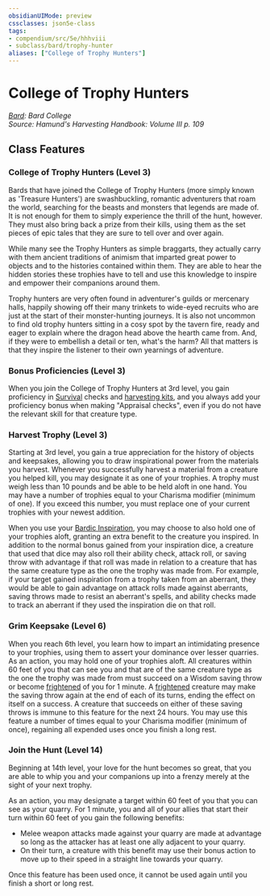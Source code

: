 ```yaml
---
obsidianUIMode: preview
cssclasses: json5e-class
tags:
- compendium/src/5e/hhhviii
- subclass/bard/trophy-hunter
aliases: ["College of Trophy Hunters"]
---
```

# College of Trophy Hunters
*[Bard](bard.md): Bard College*  
*Source: Hamund's Harvesting Handbook: Volume III p. 109*  


## Class Features

### College of Trophy Hunters (Level 3)

Bards that have joined the College of Trophy Hunters (more simply known as 'Treasure Hunters') are swashbuckling, romantic adventurers that roam the world, searching for the beasts and monsters that legends are made of. It is not enough for them to simply experience the thrill of the hunt, however. They must also bring back a prize from their kills, using them as the set pieces of epic tales that they are sure to tell over and over again.

While many see the Trophy Hunters as simple braggarts, they actually carry with them ancient traditions of animism that imparted great power to objects and to the histories contained within them. They are able to hear the hidden stories these trophies have to tell and use this knowledge to inspire and empower their companions around them.

Trophy hunters are very often found in adventurer's guilds or mercenary halls, happily showing off their many trinkets to wide-eyed recruits who are just at the start of their monster-hunting journeys. It is also not uncommon to find old trophy hunters sitting in a cosy spot by the tavern fire, ready and eager to explain where the dragon head above the hearth came from. And, if they were to embellish a detail or ten, what's the harm? All that matters is that they inspire the listener to their own yearnings of adventure.

### Bonus Proficiencies (Level 3)

When you join the College of Trophy Hunters at 3rd level, you gain proficiency in [Survival](/compendium/rules/skills.md#Survival) checks and [harvesting kits](compendium/items/harvesting-kit-hhhvi.md), and you always add your proficiency bonus when making "Appraisal checks", even if you do not have the relevant skill for that creature type.

### Harvest Trophy (Level 3)

Starting at 3rd level, you gain a true appreciation for the history of objects and keepsakes, allowing you to draw inspirational power from the materials you harvest. Whenever you successfully harvest a material from a creature you helped kill, you may designate it as one of your trophies. A trophy must weigh less than 10 pounds and be able to be held aloft in one hand. You may have a number of trophies equal to your Charisma modifier (minimum of one). If you exceed this number, you must replace one of your current trophies with your newest addition.

When you use your [Bardic Inspiration](compendium/classes/bard.md#Bardic%20Inspiration%20(Level%201)), you may choose to also hold one of your trophies aloft, granting an extra benefit to the creature you inspired. In addition to the normal bonus gained from your inspiration dice, a creature that used that dice may also roll their ability check, attack roll, or saving throw with advantage if that roll was made in relation to a creature that has the same creature type as the one the trophy was made from. For example, if your target gained inspiration from a trophy taken from an aberrant, they would be able to gain advantage on attack rolls made against aberrants, saving throws made to resist an aberrant's spells, and ability checks made to track an aberrant if they used the inspiration die on that roll.

### Grim Keepsake (Level 6)

When you reach 6th level, you learn how to impart an intimidating presence to your trophies, using them to assert your dominance over lesser quarries. As an action, you may hold one of your trophies aloft. All creatures within 60 feet of you that can see you and that are of the same creature type as the one the trophy was made from must succeed on a Wisdom saving throw or become [frightened](/compendium/rules/conditions.md#frightened) of you for 1 minute. A [frightened](/compendium/rules/conditions.md#frightened) creature may make the saving throw again at the end of each of its turns, ending the effect on itself on a success. A creature that succeeds on either of these saving throws is immune to this feature for the next 24 hours. You may use this feature a number of times equal to your Charisma modifier (minimum of once), regaining all expended uses once you finish a long rest.

### Join the Hunt (Level 14)

Beginning at 14th level, your love for the hunt becomes so great, that you are able to whip you and your companions up into a frenzy merely at the sight of your next trophy.

As an action, you may designate a target within 60 feet of you that you can see as your quarry. For 1 minute, you and all of your allies that start their turn within 60 feet of you gain the following benefits:

- Melee weapon attacks made against your quarry are made at advantage so long as the attacker has at least one ally adjacent to your quarry.  
- On their turn, a creature with this benefit may use their bonus action to move up to their speed in a straight line towards your quarry.  

Once this feature has been used once, it cannot be used again until you finish a short or long rest.